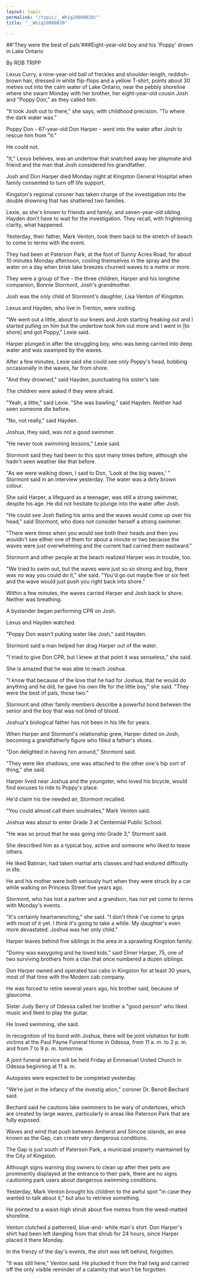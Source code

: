 ```yaml
---
layout: topic
permalink: "/topic/__Whig20080820/"
title: "__Whig20080820"

---
```


##'They were the best of pals'###Eight-year-old boy and his 'Poppy' drown in Lake Ontario

By ROB TRIPP
<div class="column2">

Lexus Curry, a nine-year-old ball of freckles and shoulder-length, reddish-brown hair, dressed in white flip-flops and a yellow T-shirt, points about 30 metres out into the calm water of Lake Ontario, near the pebbly shoreline where she swam Monday with her brother, her eight-year-old cousin Josh and "Poppy Don," as they called him.

"It took Josh out to there," she says, with childhood precision. "To where the dark water was."

Poppy Don - 67-year-old Don Harper - went into the water after Josh to rescue him from "it."

He could not.

"It," Lexus believes, was an undertow that snatched away her playmate and friend and the man that Josh considered his grandfather.

Josh and Don Harper died Monday night at Kingston General Hospital when family consented to turn off life support.

Kingston's regional coroner has taken charge of the investigation into the double drowning that has shattered two families.

Lexie, as she's known to friends and family, and seven-year-old sibling Hayden don't have to wait for the investigation. They recall, with frightening clarity, what happened.

Yesterday, their father, Mark Venton, took them back to the stretch of beach to come to terms with the event.

They had been at Paterson Park, at the foot of Sunny Acres Road, for about 10 minutes Monday afternoon, cooling themselves in the spray and the water on a day when brisk lake breezes churned waves to a metre or more.

They were a group of five - the three children, Harper and his longtime companion, Bonnie Stormont, Josh's grandmother.

Josh was the only child of Stormont's daughter, Lisa Venton of Kingston.

Lexus and Hayden, who live in Trenton, were visiting.

"We went out a little, about to our knees and Josh starting freaking out and I started pulling on him but the undertow took him out more and I went in [to shore] and got Poppy," Lexie said.

Harper plunged in after the struggling boy, who was being carried into deep water and was swamped by the waves.

After a few minutes, Lexie said she could see only Poppy's head, bobbing occasionally in the waves, far from shore.

"And they drowned," said Hayden, punctuating his sister's tale.

The children were asked if they were afraid.

"Yeah, a little," said Lexie. "She was bawling," said Hayden. Neither had seen someone die before.

"No, not really," said Hayden.

Joshua, they said, was not a good swimmer.

"He never took swimming lessons," Lexie said.

Stormont said they had been to this spot many times before, although she hadn't seen weather like that before.

"As we were walking down, I said to Don, 'Look at the big waves,' " Stormont said in an interview yesterday. The water was a dirty brown colour.

She said Harper, a lifeguard as a teenager, was still a strong swimmer, despite his age. He did not hesitate to plunge into the water after Josh.

"He could see Josh flailing his arms and the waves would come up over his head," said Stormont, who does not consider herself a strong swimmer.

"There were times when you would see both their heads and then you wouldn't see either one of them for about a minute or two because the waves were just overwhelming and the current had carried them eastward."

Stormont and other people at the beach realized Harper was in trouble, too.

"We tried to swim out, but the waves were just so so strong and big, there was no way you could do it," she said. "You'd go out maybe five or six feet and the wave would just push you right back into shore."

Within a few minutes, the waves carried Harper and Josh back to shore. Neither was breathing.

A bystander began performing CPR on Josh.

Lexus and Hayden watched.

"Poppy Don wasn't puking water like Josh," said Hayden.

Stormont said a man helped her drag Harper out of the water.

"I tried to give Don CPR, but I knew at that point it was senseless," she said.

She is amazed that he was able to reach Joshua.

"I know that because of the love that he had for Joshua, that he would do anything and he did, he gave his own life for the little boy," she said. "They were the best of pals, those two."

Stormont and other family members describe a powerful bond between the senior and the boy that was not bred of blood.

Joshua's biological father has not been in his life for years.

When Harper and Stormont's relationship grew, Harper doted on Josh, becoming a grandfatherly figure who filled a father's shoes.

"Don delighted in having him around," Stormont said.

"They were like shadows, one was attached to the other one's hip sort of thing," she said.

Harper lived near Joshua and the youngster, who loved his bicycle, would find excuses to ride to Poppy's place.

He'd claim his tire needed air, Stormont recalled.

"You could almost call them soulmates," Mark Venton said.

Joshua was about to enter Grade 3 at Centennial Public School.

"He was so proud that he was going into Grade 3," Stormont said.

She described him as a typical boy, active and someone who liked to tease others.

He liked Batman, had taken martial arts classes and had endured difficulty in life.

He and his mother were both seriously hurt when they were struck by a car while walking on Princess Street five years ago.

Stormont, who has lost a partner and a grandson, has not yet come to terms with Monday's events.

"It's certainly heartwrenching," she said. "I don't think I've come to grips with most of it yet. I think it's going to take a while. My daughter's even more devastated. Joshua was her only child."

Harper leaves behind five siblings in the area in a sprawling Kingston family.

"Donny was easygoing and he loved kids," said Elmer Harper, 75, one of two surviving brothers from a clan that once numbered a dozen siblings.

Don Harper owned and operated taxi cabs in Kingston for at least 30 years, most of that time with the Modern cab company.

He was forced to retire several years ago, his brother said, because of glaucoma.

Sister Judy Berry of Odessa called her brother a "good person" who liked music and liked to play the guitar.

He loved swimming, she said.

In recognition of his bond with Joshua, there will be joint visitation for both victims at the Paul Payne Funeral Home in Odessa, from 11 a. m. to 2 p. m. and from 7 to 9 p. m. tomorrow.

A joint funeral service will be held Friday at Emmanuel United Church in Odessa beginning at 11 a. m.

Autopsies were expected to be completed yesterday.

"We're just in the infancy of the investig ation," coroner Dr. Benoit Bechard said.

Bechard said he cautions lake swimmers to be wary of undertows, which are created by large waves, particularly in areas like Paterson Park that are fully exposed.

Waves and wind that push between Amherst and Simcoe islands, an area known as the Gap, can create very dangerous conditions.

The Gap is just south of Paterson Park, a municipal property maintained by the City of Kingston.

Although signs warning dog owners to clean up after their pets are prominently displayed at the entrance to their park, there are no signs cautioning park users about dangerous swimming conditions.

Yesterday, Mark Venton brought his children to the awful spot "in case they wanted to talk about it," but also to retrieve something.

He pointed to a waist-high shrub about five metres from the weed-matted shoreline.

Venton clutched a patterned, blue-and- white man's shirt. Don Harper's shirt had been left dangling from that shrub for 24 hours, since Harper placed it there Monday.

In the frenzy of the day's events, the shirt was left behind, forgotten.

"It was still here," Venton said. He plucked it from the frail twig and carried off the only visible reminder of a calamity that won't be forgotten.
</div>

